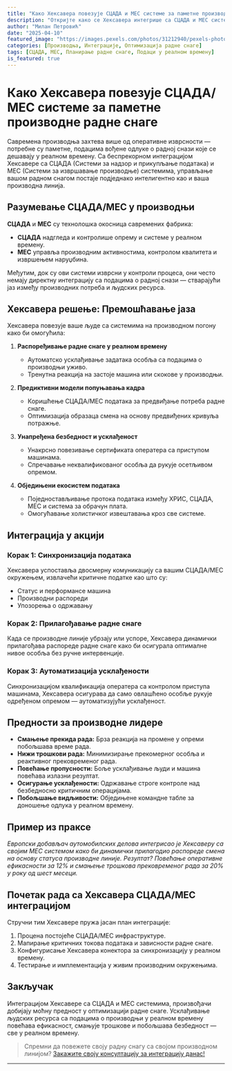 ```yaml
---
title: "Како Хексавера повезује СЦАДА и МЕС системе за паметне производне радне снаге"
description: "Откријте како се Хексавера интегрише са СЦАДА и МЕС системима да би омогућила оптимизацију радне снаге у реалном времену и паметније производне операције."
author: "Милан Петровић"
date: "2025-04-10"
featured_image: "https://images.pexels.com/photos/31212940/pexels-photo-31212940/free-photo-of-textile-worker-operating-machinery-in-factory.jpeg?auto=compress&cs=tinysrgb&w=1260&h=750&dpr=1"
categories: [Производња, Интеграције, Оптимизација радне снаге]
tags: [СЦАДА, МЕС, Планирање радне снаге, Подаци у реалном времену]
is_featured: true
---
```


# Како Хексавера повезује СЦАДА/МЕС системе за паметне производне радне снаге

Савремена производња захтева више од оперативне изврсности — потребне су паметне, подацима вођене одлуке о радној снази које се дешавају у реалном времену. Са беспрекорном интеграцијом Хексавере са СЦАДА (Системи за надзор и прикупљање података) и МЕС (Системи за извршавање производње) системима, управљање вашом радном снагом постаје подједнако интелигентно као и ваша производна линија.

## Разумевање СЦАДА/МЕС у производњи

**СЦАДА** и **МЕС** су технолошка окосница савремених фабрика:

- **СЦАДА** надгледа и контролише опрему и системе у реалном времену.
- **МЕС** управља производним активностима, контролом квалитета и извршењем наруџбина.

Међутим, док су ови системи изврсни у контроли процеса, они често немају директну интеграцију са подацима о радној снази — стварајући јаз између производних потреба и људских ресурса.

## Хексавера решење: Премошћавање јаза

Хексавера повезује ваше људе са системима на производном погону како би омогућила:

1. **Распоређивање радне снаге у реалном времену**
   - Аутоматско усклађивање задатака особља са подацима о производњи уживо.
   - Тренутна реакција на застоје машина или скокове у производњи.

2. **Предиктивни модели попуњавања кадра**
   - Коришћење СЦАДА/МЕС података за предвиђање потреба радне снаге.
   - Оптимизација образаца смена на основу предвиђених кривуља потражње.

3. **Унапређена безбедност и усклађеност**
   - Унакрсно повезивање сертификата оператера са приступом машинама.
   - Спречавање неквалификованог особља да рукује осетљивом опремом.

4. **Обједињени екосистем података**
   - Поједностављивање протока података између ХРИС, СЦАДА, МЕС и система за обрачун плата.
   - Омогућавање холистичког извештавања кроз све системе.

## Интеграција у акцији

### Корак 1: Синхронизација података
Хексавера успоставља двосмерну комуникацију са вашим СЦАДА/МЕС окружењем, извлачећи критичне податке као што су:

- Статус и перформансе машина
- Производни распореди
- Упозорења о одржавању

### Корак 2: Прилагођавање радне снаге
Када се производне линије убрзају или успоре, Хексавера динамички прилагођава распореде радне снаге како би осигурала оптималне нивое особља без ручне интервенције.

### Корак 3: Аутоматизација усклађености
Синхронизацијом квалификација оператера са контролом приступа машинама, Хексавера осигурава да само овлашћено особље рукује одређеном опремом — аутоматизујући усклађеност.

## Предности за производне лидере

- **Смањење прекида рада:** Брза реакција на промене у опреми побољшава време рада.
- **Нижи трошкови рада:** Минимизирање прекомерног особља и реактивног прековременог рада.
- **Повећање пропусности:** Боље усклађивање људи и машина повећава излазни резултат.
- **Осигурање усклађености:** Одржавање строге контроле над безбедносно критичним операцијама.
- **Побољшање видљивости:** Обједињене командне табле за доношење одлука у реалном времену.

## Пример из праксе

_Европски добављач аутомобилских делова интегрисао је Хексаверу са својим МЕС системом како би динамички прилагодио распореде смена на основу статуса производне линије. Резултат? Повећање оперативне ефикасности за 12% и смањење трошкова прековременог рада за 20% у року од шест месеци._

## Почетак рада са Хексавера СЦАДА/МЕС интеграцијом

Стручни тим Хексавере пружа јасан план интеграције:

1. Процена постојеће СЦАДА/МЕС инфраструктуре.
2. Мапирање критичних токова података и зависности радне снаге.
3. Конфигурисање Хексавера конектора за синхронизацију у реалном времену.
4. Тестирање и имплементација у живим производним окружењима.

## Закључак

Интеграцијом Хексавере са СЦАДА и МЕС системима, произвођачи добијају моћну предност у оптимизацији радне снаге. Усклађивање људских ресурса са подацима о производњи у реалном времену повећава ефикасност, смањује трошкове и побољшава безбедност — све у реалном времену.

> Спремни да повежете своју радну снагу са својом производном линијом? [Закажите своју консултацију за интеграцију данас!](https://hexavera.com/contact)

---